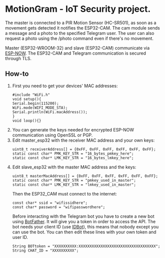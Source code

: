 # MotionGram - IoT Security project.
The master is connected to a PIR Motion Sensor (HC-SR501), as soon as a movement gets detected it notifies the ESP32-CAM. The cam module sends a message and a photo to the specified Telegram user. The user can also request a photo using the /photo command even if there's no movement.

Master (ESP32-WROOM-32) and slave (ESP32-CAM) communicate via [ESP-NOW](https://docs.espressif.com/projects/esp-idf/en/latest/esp32/api-reference/network/esp_now.html?highlight=esp_now_set_pmk#esp-now). The ESP32-CAM and Telegram communication is secured through TLS.

## How-to
1. First you need to get your devices' MAC addresses:
   ```
   #include "WiFi.h"
   void setup(){
   Serial.begin(115200);
   WiFi.mode(WIFI_MODE_STA);
   Serial.println(WiFi.macAddress());
   } 
   void loop(){}
2. You can generate the keys needed for encrypted ESP-NOW communication using OpenSSL or PGP.
3. Edit master_esp32 with the receiver MAC address and your own keys:
   ```
   uint8_t receiverAddress[] = {0xFF, 0xFF, 0xFF, 0xFF, 0xFF, 0xFF};
   static const char* PMK_KEY_STR = "16_bytes_pmkey_here";
   static const char* LMK_KEY_STR = "16_bytes_lmkey_here";
   ```
4. Edit slave_esp32 with the master MAC address and the keys:
    ```
   uint8_t masterMacAddress[] = {0xFF, 0xFF, 0xFF, 0xFF, 0xFF, 0xFF};
   static const char* PMK_KEY_STR = "pmkey_used_in_master";
   static const char* LMK_KEY_STR = "lmkey_used_in_master";
   ```
   Then the ESP32_CAM must connect to the internet:
   ```
   const char* ssid = "wifissidhere";
   const char* password = "wifipasswordhere";
   ```
   Before interacting with the Telegram bot you have to create a new bot using [BotFather](@BotFather). It will give you a token in order to access the API. The bot needs your client ID (use [IDBot](@myidbot)), this means that nobody except you can use the bot. You can then edit these lines with your own token and user ID.
   ```
   String BOTtoken = "XXXXXXXXXX:XXXXXXXXXXXXXXXXXXXXXXXXXXXXXXXXXXX";
   String CHAT_ID = "XXXXXXXXXX";
   ```


